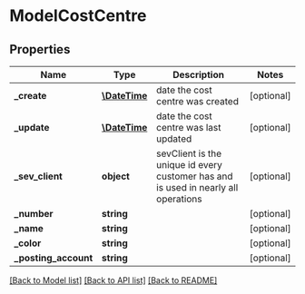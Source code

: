 # ModelCostCentre

## Properties
Name | Type | Description | Notes
------------ | ------------- | ------------- | -------------
**_create** | [**\DateTime**](\DateTime.md) | date the cost centre was created | [optional] 
**_update** | [**\DateTime**](\DateTime.md) | date the cost centre was last updated | [optional] 
**_sev_client** | **object** | sevClient is the unique id every customer has and is used in nearly all operations | [optional] 
**_number** | **string** |  | [optional] 
**_name** | **string** |  | [optional] 
**_color** | **string** |  | [optional] 
**_posting_account** | **string** |  | [optional] 

[[Back to Model list]](../README.md#documentation-for-models) [[Back to API list]](../README.md#documentation-for-api-endpoints) [[Back to README]](../README.md)


